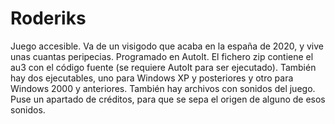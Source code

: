 # Roderiks
Juego accesible. Va de un visigodo que acaba en la españa de 2020, y vive unas cuantas peripecias.
Programado en AutoIt. El fichero zip contiene el au3 con el código fuente (se requiere AutoIt para ser ejecutado). También hay dos ejecutables, uno para Windows XP y posteriores y otro para Windows 2000 y anteriores. También hay archivos con sonidos del juego. Puse un apartado de créditos, para que se sepa el origen de alguno de esos sonidos.
